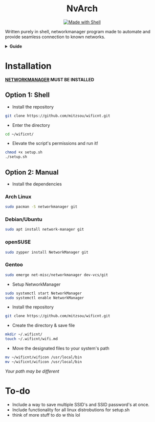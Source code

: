<div align="center">

# NvArch

</div>

<p align="center">
    <a href="#">
<img alt="Made with Shell" src="https://img.shields.io/badge/Shell_Script-121011?style=for-the-badge&logo=gnu-bash&logoColor=white">
    </a>
</p>

Written purely in shell, networkmanager program made to automate and provide seamless connection to known networks.

<details>
    <summary><strong>Guide</strong></summary>

Generally, your SSID and password does not save, leading you to constantly retype your Network's password, creating a tiring process. This shell project is meant to change that. 

**wifirand** <SSID>:
Typing the wifirand command will lead to the program to save your SSID and password. However, please keep in mind that wifirand must be accompanied by your <SSID>. It will prompt you to save a password. 

ex: `wifirand Verizon_XXXX`
*Keep in mind that as of writing this, only one SSID and password can be saved at a time*

**wificon**:
Typing this command will auto connect you to the SSID and password you listed in the `wifirand` command.

ex: `wificon`

**Where does it save?**:

It saves to a hidden file in your home directory, specifically, `~/.wificnt/wifi.md`. Through here, the shell script is able to edit and save your wifi in plaintext. 

</details>

# Installation
**[NETWORKMANAGER](https://archlinux.org/packages/extra/x86_64/networkmanager/) MUST BE INSTALLED**

## Option 1: Shell

- Install the repository

```bash
git clone https://github.com/mitzsou/wificnt.git
```

- Enter the directory

```bash
cd ~/wificnt/
```

- Elevate the script's permissions and run it!

```bash
chmod +x setup.sh 
./setup.sh
```

## Option 2: Manual

- Install the dependencies

### Arch Linux
```bash
sudo pacman -S networkmanager git
```
### Debian/Ubuntu
```bash
sudo apt install network-manager git
```

### openSUSE
```bash
sudo zypper install NetworkManager git
```

### Gentoo
```bash
sudo emerge net-misc/networkmanager dev-vcs/git
```

- Setup NetworkManager
```bash
sudo systemctl start NetworkManager
sudo systemctl enable NetworkManager
```

- Install the repository

```bash
git clone https://github.com/mitzsou/wificnt.git
```

- Create the directory & save file

```bash
mkdir ~/.wificnt/
touch ~/.wificnt/wifi.md 
```

- Move the designated files to your system's path

```bash
mv ~/wificnt/wificon /usr/local/bin
mv ~/wificnt/wificon /usr/local/bin
``` 
*Your path may be different*

# To-do 

- Include a way to save multiple SSID's and SSID password's at once. 
- Include functionality for all linux distrobutions for setup.sh
- think of more stuff to do w this lol
